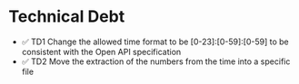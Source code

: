 # Technical Debt

- ✅ TD1 Change the allowed time format to be [0-23]:[0-59]:[0-59] to be consistent with the Open API specification
- ✅ TD2 Move the extraction of the numbers from the time into a specific file

